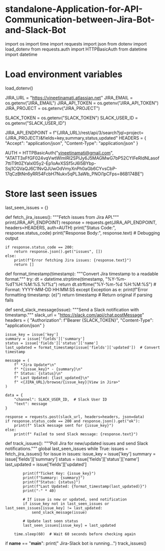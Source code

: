 # standalone-Application-for-API-Communication-between-Jira-Bot-and-Slack-Bot
import os
import time
import requests
import json
from dotenv import load_dotenv
from requests.auth import HTTPBasicAuth
from datetime import datetime

# Load environment variables
load_dotenv()

JIRA_URL = "https://vineetinamati.atlassian.net"
JIRA_EMAIL = os.getenv("JIRA_EMAIL")
JIRA_API_TOKEN = os.getenv("JIRA_API_TOKEN")
JIRA_PROJECT = os.getenv("JIRA_PROJECT")

SLACK_TOKEN = os.getenv("SLACK_TOKEN")
SLACK_USER_ID = os.getenv("SLACK_USER_ID")

JIRA_API_ENDPOINT = f"{JIRA_URL}/rest/api/3/search?jql=project={JIRA_PROJECT}&fields=key,summary,status,updated"
HEADERS = {
    "Accept": "application/json",
    "Content-Type": "application/json"
}

AUTH = HTTPBasicAuth("vineetinamati@gmail.com", "ATATT3xFfGF024vqVwtWImIRI2SPIJy6J5MAGMwG7bP52CYIFeRIdNLasof7ttiT9t0ZYaIxl05y2-Ep1oAvXSSf5rJ6l5BYbp-Ssj1CQVaQJ6C1NvQJUwOdVmyXnPh0aGb6CYvsCbP-17qCzBtNn6yRR54FcbH7Nukv5qPL3aWb_PNOi1pCFps=86B174BE")

# Store last seen issues
last_seen_issues = {}

def fetch_jira_issues():
    """Fetch issues from Jira API."""
    print(JIRA_API_ENDPOINT)
    response = requests.get(JIRA_API_ENDPOINT, headers=HEADERS, auth=AUTH)
    print("Status Code:", response.status_code)
    print("Response Body:", response.text)  # Debugging output

    if response.status_code == 200:
        return response.json().get("issues", [])
    else:
        print(f"Error fetching Jira issues: {response.text}")
        return []

def format_timestamp(timestamp):
    """Convert Jira timestamp to a readable format."""
    try:
        dt = datetime.strptime(timestamp, "%Y-%m-%dT%H:%M:%S.%f%z")
        return dt.strftime("%Y-%m-%d %H:%M:%S")  # Format: YYYY-MM-DD HH:MM:SS
    except Exception as e:
        print(f"Error formatting timestamp: {e}")
        return timestamp  # Return original if parsing fails

def send_slack_message(issue):
    """Send a Slack notification with timestamp."""
    slack_url = "https://slack.com/api/chat.postMessage"
    headers = {
        "Authorization": f"Bearer {SLACK_TOKEN}",
        "Content-Type": "application/json"
    }
    
    issue_key = issue['key']
    summary = issue['fields']['summary']
    status = issue['fields']['status']['name']
    last_updated = format_timestamp(issue['fields']['updated'])  # Convert timestamp

    message = (
        f" *Jira Update*\n"
        f" *{issue_key}* - {summary}\n"
        f" Status: {status}\n"
        f" Last Updated: {last_updated}\n"
        f" <{JIRA_URL}/browse/{issue_key}|View in Jira>"
    )

    data = {
        "channel": SLACK_USER_ID,  # Slack User ID
        "text": message
    }
    
    response = requests.post(slack_url, headers=headers, json=data)
    if response.status_code == 200 and response.json().get("ok"):
        print(f" Slack message sent for {issue_key}")
    else:
        print(f" Failed to send Slack message: {response.text}")

def track_issues():
    """Poll Jira for new/updated issues and send Slack notifications."""
    global last_seen_issues
    while True:
        issues = fetch_jira_issues()
        for issue in issues:
            issue_key = issue['key']
            summary = issue['fields']['summary']
            status = issue['fields']['status']['name']
            last_updated = issue['fields']['updated']

            print(f"Ticket Key: {issue_key}")
            print(f"Summary: {summary}")
            print(f"Status: {status}")
            print(f"Last Updated: {format_timestamp(last_updated)}")
            print("-" * 40)

            # If issue is new or updated, send notification
            if issue_key not in last_seen_issues or last_seen_issues[issue_key] != last_updated:
                send_slack_message(issue)

            # Update last seen status
            last_seen_issues[issue_key] = last_updated

        time.sleep(60)  # Wait 60 seconds before checking again

if __name__ == "__main__":
    print(" Jira-Slack bot is running...")
    track_issues()

